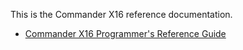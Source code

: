 This is the Commander X16 reference documentation.

* [Commander X16 Programmer's Reference Guide](Commander%20X16%20Programmer's%20Reference%20Guide.md)
